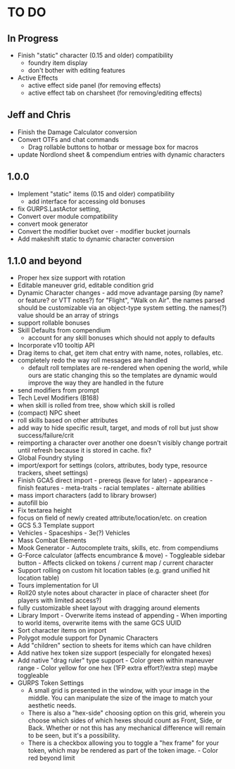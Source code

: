 # TO DO

## In Progress

-	Finish "static" character (0.15 and older) compatibility
	-	foundry item display
	-	don't bother with editing features
-	Active Effects
	-	active effect side panel (for removing effects)
	-	active effect tab on charsheet (for removing/editing effects)

## Jeff and Chris

-	Finish the Damage Calculator conversion
-	Convert OTFs and chat commands
	-	Drag rollable buttons to hotbar or message box for macros
-	update Nordlond sheet & compendium entries with dynamic characters

## 1.0.0

-	Implement "static" items (0.15 and older) compatibility
	-	add interface for accessing old bonuses
-	fix GURPS.LastActor setting,
-	Convert over module compatibility
-	convert mook generator
-	Convert the modifier bucket over
		-	modifier bucket journals
-	Add makeshift static to dynamic character conversion

## 1.1.0 and beyond

-	Proper hex size support with rotation
-	Editable maneuver grid, editable condition grid
-	Dynamic Character changes
		-	add move advantage parsing (by name? or feature? or VTT notes?) for "Flight", "Walk on Air".
			 the names parsed should be customizable via an object-type system setting. the names(?) value should be an array of strings
-	support rollable bonuses
-	Skill Defaults from compendium
	-	account for any skill bonuses which should not apply to defaults
-	Incorporate v10 tooltip API
-	Drag items to chat, get item chat entry with name, notes, rollables, etc.
-	completely redo the way roll messages are handled
	-	default roll templates are re-rendered when opening the world, while ours are static
		changing this so the templates are dynamic would improve the way they are handled in the future
-	send modifiers from prompt
-	Tech Level Modifiers (B168)
-	when skill is rolled from tree, show which skill is rolled
-	(compact) NPC sheet
-	roll skills based on other attributes
-	add way to hide specific result, target, and mods of roll but just show success/failure/crit
-	reimporting a character over another one doesn't visibly change portrait until refresh because it is stored in cache. fix?
-	Global Foundry styling
-	import/export for settings (colors, attributes, body type, resource trackers, sheet settings)
-	Finish GCA5 direct import
		-	prereqs (leave for later)
		-	appearance
		-	finish features
		-	meta-traits
		-	racial templates
		-	alternate abilities
-	mass import characters (add to library browser)
-	autofill bio
-	Fix textarea height
-	focus on field of newly created attribute/location/etc. on creation
-	GCS 5.3 Template support
-	Vehicles
		-	Spaceships
		-	3e(?) Vehicles
-	Mass Combat Elements
-	Mook Generator
		-	Autocomplete traits, skills, etc. from compendiums
-	G-Force calculator (affects encumbrance & move)
		-	Toggleable sidebar button
		-	Affects clicked on tokens / current map / current character
-	Support rolling on custom hit location tables (e.g. grand unified hit location table)
-	Tours implementation for UI
-	Roll20 style notes about character in place of character sheet (for players with limited access?)
-	fully customizable sheet layout with dragging around elements
-	Library Import
		-	Overwrite items instead of appending
		-	When importing to world items, overwrite items with the same GCS UUID
-	Sort character items on import
-	Polygot module support for Dynamic Characters
-	Add "children" section to sheets for items which can have children
-	Add native hex token size support (especially for elongated hexes)
-	Add native "drag ruler" type support
		-	Color green within maneuver range
		-	Color yellow for one hex (1FP extra effort?/extra step) maybe toggleable
-	GURPS Token Settings
	 - A small grid is presented in the window, with your image in the middle. You can manipulate the size of the image to match your aesthetic needs.
	- There is also a "hex-side" choosing option on this grid, wherein you choose which sides of which hexes should count as Front, Side, or Back. Whether or not this has any mechanical difference will remain to be seen, but it's a possibility.
	- There is a checkbox allowing you to toggle a "hex frame" for your token, which may be rendered as part of the token image. - Color red beyond limit
